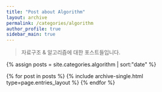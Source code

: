 ```yaml
---
title: "Post about Algorithm"
layout: archive
permalink: /categories/algorithm
author_profile: true
sidebar_main: true
---
```

> 자료구조 & 알고리즘에 대한 포스트들입니다.

{% assign posts = site.categories.algorithm | sort:"date" %}

{% for post in posts %}
  {% include archive-single.html type=page.entries_layout %}
{% endfor %}
